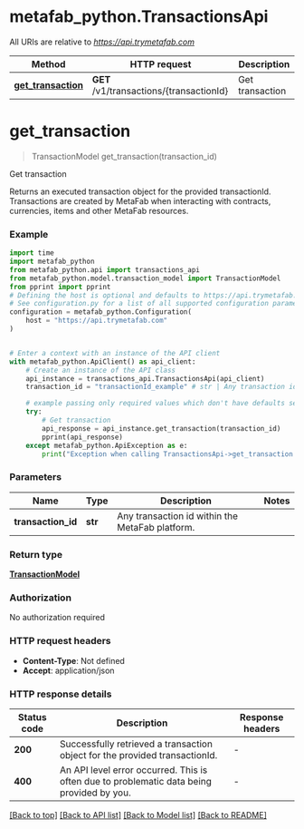 # metafab_python.TransactionsApi

All URIs are relative to *https://api.trymetafab.com*

Method | HTTP request | Description
------------- | ------------- | -------------
[**get_transaction**](TransactionsApi.md#get_transaction) | **GET** /v1/transactions/{transactionId} | Get transaction


# **get_transaction**
> TransactionModel get_transaction(transaction_id)

Get transaction

Returns an executed transaction object for the provided transactionId. Transactions are created by MetaFab when interacting with contracts, currencies, items and other MetaFab resources.

### Example


```python
import time
import metafab_python
from metafab_python.api import transactions_api
from metafab_python.model.transaction_model import TransactionModel
from pprint import pprint
# Defining the host is optional and defaults to https://api.trymetafab.com
# See configuration.py for a list of all supported configuration parameters.
configuration = metafab_python.Configuration(
    host = "https://api.trymetafab.com"
)


# Enter a context with an instance of the API client
with metafab_python.ApiClient() as api_client:
    # Create an instance of the API class
    api_instance = transactions_api.TransactionsApi(api_client)
    transaction_id = "transactionId_example" # str | Any transaction id within the MetaFab platform.

    # example passing only required values which don't have defaults set
    try:
        # Get transaction
        api_response = api_instance.get_transaction(transaction_id)
        pprint(api_response)
    except metafab_python.ApiException as e:
        print("Exception when calling TransactionsApi->get_transaction: %s\n" % e)
```


### Parameters

Name | Type | Description  | Notes
------------- | ------------- | ------------- | -------------
 **transaction_id** | **str**| Any transaction id within the MetaFab platform. |

### Return type

[**TransactionModel**](TransactionModel.md)

### Authorization

No authorization required

### HTTP request headers

 - **Content-Type**: Not defined
 - **Accept**: application/json


### HTTP response details

| Status code | Description | Response headers |
|-------------|-------------|------------------|
**200** | Successfully retrieved a transaction object for the provided transactionId. |  -  |
**400** | An API level error occurred. This is often due to problematic data being provided by you. |  -  |

[[Back to top]](#) [[Back to API list]](../README.md#documentation-for-api-endpoints) [[Back to Model list]](../README.md#documentation-for-models) [[Back to README]](../README.md)

